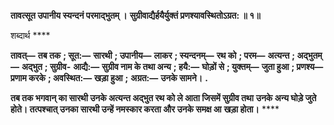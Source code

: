 **तावत्सूत उपानीय स्यन्दनं परमाद्भुतम् ।** **सुग्रीवाद्यैर्हयैर्युक्तं प्रणश्यावस्थितोऽग्रत: ॥ १॥** 

शब्दार्थ **** 

**तावत्—** **तब तक** **; सूत:—** **सारथी** **; उपानीय—** **लाकर** **; स्यन्दनम्—** **रथ को** **; परम—** **अत्यन्त** **; अद्भुतम्—** **अद्भुत** **; सुग्रीव-** **आद्यै:—** **सुग्रीव नाम के तथा अन्य** **; हयै:—** **घोड़ों से** **; युक्तम्—** **जुता हुआ** **; प्रणश्य—** **प्रणाम करके** **; अवस्थित:—** **खड़ा हुआ** **;** **अग्रत:—** **उनके सामने।** **.** 

**तब तक भगवान् का सारथी उनके अत्यन्त अद्भुत रथ को ले आता जिसमें सुग्रीव तथा** **उनके अन्य घोड़े जुते होते। तत्पश्चात् उनका सारथी उन्हें नमस्कार करता और उनके समक्ष आ** **खड़ा होता।** **** 